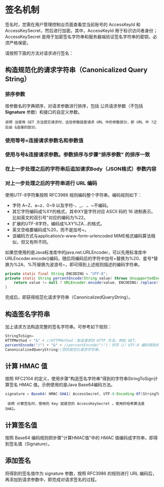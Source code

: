 # 签名机制
签名时，您需在用户管理控制台页面查看您当前账号的 AccessKeyId 和 AccessKeySecret，然后进行加密。其中，AccessKeyId 用于标识访问者身份；AccessKeySecret 是用于加密签名字符串和服务器端验证签名字符串的密钥，必须严格保密。

请按照下面的方法对请求进行签名：

## 构造规范化的请求字符串（Canonicalized Query String）

### 排序参数

按参数名的字典顺序，对请求参数进行排序，包括 公共请求参数（不包括 **Signature** 参数）和接口的自定义参数。
    

```
说明 当使用 GET 方法提交请求时，这些参数就是请求 URL 中的参数部分，即 URL 中 ?之后由 &连接的部分。
```

### 使用等号=连接请求参数名和参数值

### 使用与号&连接请求参数。参数排序与步骤"排序参数" 的排序一致

### 在上一步处理之后的字符串后追加请求Body（JSON格式）参数内容

### 对上一步处理之后的字符串进行 URL 编码

使用UTF-8字符集按照 RFC3986 规则编码整个字符串。编码规则如下：

- 字符 A~Z、a~z、0~9 以及字符-、_、.、~不编码。
- 其它字符编码成%XY的格式，其中XY是字符对应 ASCII 码的 16 进制表示。比如英文的双引号"对应的编码为%22。
- 扩展的UTF-8字符，编码成%XY%ZA…的格式。
- 英文空格要编码成%20，而不是加号+。
- 该编码方式与application/x-www-form-urlencoded MIME格式编码算法相似，但又有所不同。

如果您使用的是Java标准库中的java.net.URLEncoder，可以先用标准库中 URLEncoder.encode()编码，随后将编码后的字符中加号+替换为%20、星号*替换为%2A、%7E替换为波浪号~，即可得到上述规则描述的编码字符串。

```java
private static final String ENCODING = "UTF-8";
private static String percentEncode(String value) throws UnsupportedEncodingException {
	return value != null ? URLEncoder.encode(value, ENCODING).replace("+", "%20").replace("*", "%2A").replace("%7E", "~") : null;
}
```

完成后，即获得规范化请求字符串（CanonicalizedQueryString）。

## 构造签名字符串

   加上请求方法构造完整的签名字符串。可参考如下规则：

```java
StringToSign=
HTTPMethod + "&" + //HTTPMethod：发送请求的 HTTP 方法，例如 GET。
percentEncode("/") + "&" + //percentEncode("/")：字符（/）UTF-8 编码得到的值，即 %2F。
CanonicalizedQueryString//您的规范化请求字符串。
```

## 计算 HMAC 值

   按照 RFC2104 的定义，使用步骤"构造签名字符串"得到的字符串StringToSign计算签名 HMAC 值。示例使用的是Java Base64编码方法。

```java
signature = Base64( HMAC-SHA1( AccessSecret, UTF-8-Encoding-Of(StringToSign) ) )
```

```
 说明 计算签名时，使用的 Key 就是您的 AccessKeySecret 。使用的哈希算法是 SHA1。
```

## 计算签名值

按照 Base64 编码规则把步骤"计算HMAC值"中的 HMAC 值编码成字符串，即得到签名值（Signature）。

## 添加签名

将得到的签名值作为 signature 参数，按照 RFC3986 的规则进行 URL 编码后，再添加到请求参数中，即完成对请求签名的过程。

